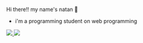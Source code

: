  Hi there!! my name's natan 🤠

- i'm a programming student on web programming

 <a href = "mailto: natanferrugemdossantos@gmail.com">
 <img src="https://github.com/natanferrugem/natanferrugem/assets/146978069/4aa1e86c-876d-4c6e-8bac-7c2dfa1d5acb
" target="_blank">
</a>
  <a href="https://www.linkedin.com/in/natanferrugem/" target="_blank">  
    <img src="https://github.com/natanferrugem/natanferrugem/assets/146978069/0abe858b-9f20-4adc-80de-a0c4fe2d2a1f" target="_blank">
  </a> 


